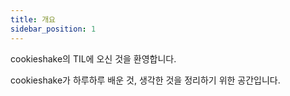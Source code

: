 ```yaml
---
title: 개요
sidebar_position: 1
---
```


cookieshake의 TIL에 오신 것을 환영합니다.

cookieshake가 하루하루 배운 것, 생각한 것을 정리하기 위한 공간입니다.